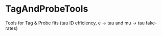 # TagAndProbeTools
Tools for Tag &amp; Probe fits (tau ID efficiency, e -> tau and mu -> tau fake-rates)
